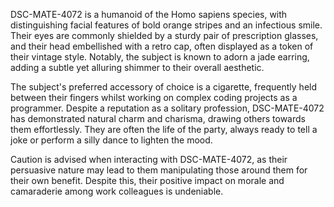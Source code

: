 DSC-MATE-4072 is a humanoid of the Homo sapiens species, with distinguishing facial features of bold orange stripes and an infectious smile. Their eyes are commonly shielded by a sturdy pair of prescription glasses, and their head embellished with a retro cap, often displayed as a token of their vintage style. Notably, the subject is known to adorn a jade earring, adding a subtle yet alluring shimmer to their overall aesthetic.

The subject's preferred accessory of choice is a cigarette, frequently held between their fingers whilst working on complex coding projects as a programmer. Despite a reputation as a solitary profession, DSC-MATE-4072 has demonstrated natural charm and charisma, drawing others towards them effortlessly. They are often the life of the party, always ready to tell a joke or perform a silly dance to lighten the mood.

Caution is advised when interacting with DSC-MATE-4072, as their persuasive nature may lead to them manipulating those around them for their own benefit. Despite this, their positive impact on morale and camaraderie among work colleagues is undeniable.